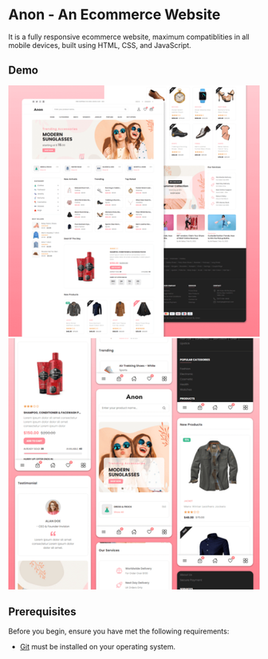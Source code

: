 # Anon - An Ecommerce Website




It is a fully responsive ecommerce website, maximum compatiblities in all mobile devices, built using HTML, CSS, and JavaScript.

## Demo

![shankar Desktop Demo](./website-demo-image/desktop.png "Desktop Demo")
![shankar Mobile Demo](./website-demo-image/mobile.png "Mobile Demo")

## Prerequisites

Before you begin, ensure you have met the following requirements:

* [Git](https://git-scm.com/downloads "Download Git") must be installed on your operating system.



